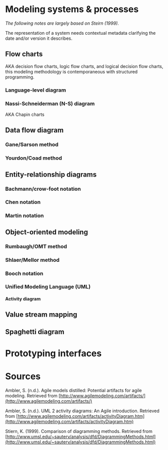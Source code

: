 # Modeling systems & processes

_The following notes are largely based on Steirn (1999)._

The representation of a system needs contextual metadata clarifying the date and/or version it describes. 

## Flow charts

AKA decision flow charts, logic flow charts, and logical decision flow charts, this modeling methodology is contemporaneous with structured programming.

### Language-level diagram

### Nassi-Schneiderman (N-S) diagram

AKA Chapin charts

## Data flow diagram

### Gane/Sarson method

### Yourdon/Coad method

## Entity-relationship diagrams

### Bachmann/crow-foot notation

### Chen notation

### Martin notation

## Object-oriented modeling

### Rumbaugh/OMT method

### Shlaer/Mellor method

### Booch notation

### Unified Modeling Language (UML)

#### Activity diagram

## Value stream mapping

## Spaghetti diagram



# Prototyping interfaces




# Sources

Ambler, S. (n.d.). Agile models distilled: Potential artifacts for agile modeling. Retrieved from [http://www.agilemodeling.com/artifacts/](http://www.agilemodeling.com/artifacts/)

Ambler, S. (n.d.). UML 2 activity diagrams: An Agile introduction. Retrieved from [http://www.agilemodeling.com/artifacts/activityDiagram.htm](http://www.agilemodeling.com/artifacts/activityDiagram.htm)

Stiern, K. (1999). Comparison of diagramming methods. Retrieved from [http://www.umsl.edu/~sauterv/analysis/dfd/DiagrammingMethods.html](http://www.umsl.edu/~sauterv/analysis/dfd/DiagrammingMethods.html)
